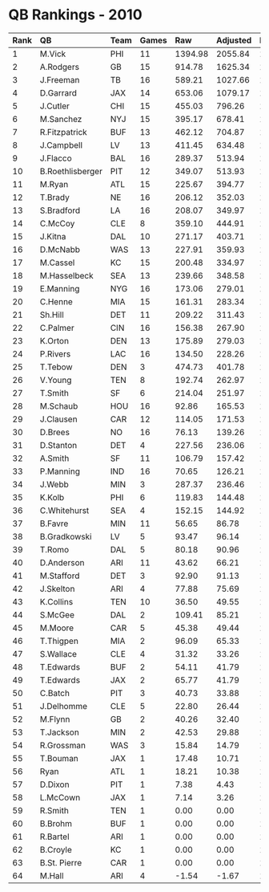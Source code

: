 # QB Rankings - 2010

| Rank | QB               | Team | Games | Raw     | Adjusted | Difficulty | Avg/Game | Normalized |
| :----| :----------------| :----| :-----| :-------| :--------| :----------| :--------| :----------|
| 1    | M.Vick           | PHI  | 11    | 1394.98 | 2055.84  | 1.000      | 186.89   | 125.54     |
| 2    | A.Rodgers        | GB   | 15    | 914.78  | 1625.34  | 1.000      | 108.36   | 116.33     |
| 3    | J.Freeman        | TB   | 16    | 589.21  | 1027.66  | 1.000      | 64.23    | 88.76      |
| 4    | D.Garrard        | JAX  | 14    | 653.06  | 1079.17  | 1.000      | 77.08    | 88.53      |
| 5    | J.Cutler         | CHI  | 15    | 455.03  | 796.26   | 1.000      | 53.08    | 77.28      |
| 6    | M.Sanchez        | NYJ  | 15    | 395.17  | 678.41   | 1.000      | 45.23    | 71.44      |
| 7    | R.Fitzpatrick    | BUF  | 13    | 462.12  | 704.87   | 1.000      | 54.22    | 69.97      |
| 8    | J.Campbell       | LV   | 13    | 411.45  | 634.48   | 1.000      | 48.81    | 66.76      |
| 9    | J.Flacco         | BAL  | 16    | 289.37  | 513.94   | 1.000      | 32.12    | 63.29      |
| 10   | B.Roethlisberger | PIT  | 12    | 349.07  | 513.93   | 1.000      | 42.83    | 60.52      |
| 11   | M.Ryan           | ATL  | 15    | 225.67  | 394.77   | 1.000      | 26.32    | 56.88      |
| 12   | T.Brady          | NE   | 16    | 206.12  | 352.03   | 1.000      | 22.00    | 55.26      |
| 13   | S.Bradford       | LA   | 16    | 208.07  | 349.97   | 1.000      | 21.87    | 55.16      |
| 14   | C.McCoy          | CLE  | 8     | 359.10  | 444.91   | 1.000      | 55.61    | 54.52      |
| 15   | J.Kitna          | DAL  | 10    | 271.17  | 403.71   | 1.000      | 40.37    | 54.39      |
| 16   | D.McNabb         | WAS  | 13    | 227.91  | 359.93   | 1.000      | 27.69    | 54.23      |
| 17   | M.Cassel         | KC   | 15    | 200.48  | 334.97   | 1.000      | 22.33    | 53.99      |
| 18   | M.Hasselbeck     | SEA  | 13    | 239.66  | 348.58   | 1.000      | 26.81    | 53.71      |
| 19   | E.Manning        | NYG  | 16    | 173.06  | 279.01   | 1.000      | 17.44    | 51.64      |
| 20   | C.Henne          | MIA  | 15    | 161.31  | 283.34   | 1.000      | 18.89    | 51.50      |
| 21   | Sh.Hill          | DET  | 11    | 209.22  | 311.43   | 1.000      | 28.31    | 51.10      |
| 22   | C.Palmer         | CIN  | 16    | 156.38  | 267.90   | 1.000      | 16.74    | 51.09      |
| 23   | K.Orton          | DEN  | 13    | 175.89  | 279.03   | 1.000      | 21.46    | 50.54      |
| 24   | P.Rivers         | LAC  | 16    | 134.50  | 228.26   | 1.000      | 14.27    | 49.12      |
| 25   | T.Tebow          | DEN  | 3     | 474.73  | 401.78   | 1.000      | 133.93   | 48.01      |
| 26   | V.Young          | TEN  | 8     | 192.74  | 262.97   | 1.000      | 32.87    | 47.69      |
| 27   | T.Smith          | SF   | 6     | 214.04  | 251.97   | 1.000      | 42.00    | 46.25      |
| 28   | M.Schaub         | HOU  | 16    | 92.86   | 165.53   | 1.000      | 10.35    | 46.01      |
| 29   | J.Clausen        | CAR  | 12    | 114.05  | 171.53   | 1.000      | 14.29    | 45.39      |
| 30   | D.Brees          | NO   | 16    | 76.13   | 139.26   | 1.000      | 8.70     | 44.71      |
| 31   | D.Stanton        | DET  | 4     | 227.56  | 236.06   | 1.000      | 59.02    | 44.53      |
| 32   | A.Smith          | SF   | 11    | 106.79  | 157.42   | 1.000      | 14.31    | 44.53      |
| 33   | P.Manning        | IND  | 16    | 70.65   | 126.21   | 1.000      | 7.89     | 44.07      |
| 34   | J.Webb           | MIN  | 3     | 287.37  | 236.46   | 1.000      | 78.82    | 43.81      |
| 35   | K.Kolb           | PHI  | 6     | 119.83  | 144.48   | 1.000      | 24.08    | 42.65      |
| 36   | C.Whitehurst     | SEA  | 4     | 152.15  | 144.92   | 1.000      | 36.23    | 41.94      |
| 37   | B.Favre          | MIN  | 11    | 56.65   | 86.78    | 1.000      | 7.89     | 41.51      |
| 38   | B.Gradkowski     | LV   | 5     | 93.47   | 96.14    | 1.000      | 19.23    | 40.80      |
| 39   | T.Romo           | DAL  | 5     | 80.18   | 90.96    | 1.000      | 18.19    | 40.64      |
| 40   | D.Anderson       | ARI  | 11    | 43.62   | 66.21    | 1.000      | 6.02     | 40.63      |
| 41   | M.Stafford       | DET  | 3     | 92.90   | 91.13    | 1.000      | 30.38    | 40.12      |
| 42   | J.Skelton        | ARI  | 4     | 77.88   | 75.69    | 1.000      | 18.92    | 39.96      |
| 43   | K.Collins        | TEN  | 10    | 36.50   | 49.55    | 1.000      | 4.95     | 39.84      |
| 44   | S.McGee          | DAL  | 2     | 109.41  | 85.21    | 1.000      | 42.61    | 39.65      |
| 45   | M.Moore          | CAR  | 5     | 45.38   | 49.44    | 1.000      | 9.89     | 39.35      |
| 46   | T.Thigpen        | MIA  | 2     | 96.09   | 65.33    | 1.000      | 32.66    | 39.22      |
| 47   | S.Wallace        | CLE  | 4     | 31.32   | 33.26    | 1.000      | 8.31     | 38.76      |
| 48   | T.Edwards        | BUF  | 2     | 54.11   | 41.79    | 1.000      | 20.89    | 38.71      |
| 49   | T.Edwards        | JAX  | 2     | 65.77   | 41.79    | 1.000      | 20.89    | 38.71      |
| 50   | C.Batch          | PIT  | 3     | 40.73   | 33.88    | 1.000      | 11.29    | 38.67      |
| 51   | J.Delhomme       | CLE  | 5     | 22.80   | 26.44    | 1.000      | 5.29     | 38.63      |
| 52   | M.Flynn          | GB   | 2     | 40.26   | 32.40    | 1.000      | 16.20    | 38.51      |
| 53   | T.Jackson        | MIN  | 2     | 42.53   | 29.88    | 1.000      | 14.94    | 38.45      |
| 54   | R.Grossman       | WAS  | 3     | 15.84   | 14.79    | 1.000      | 4.93     | 38.18      |
| 55   | T.Bouman         | JAX  | 1     | 17.48   | 10.71    | 1.000      | 10.71    | 37.98      |
| 56   | Ryan             | ATL  | 1     | 18.21   | 10.38    | 1.000      | 10.38    | 37.98      |
| 57   | D.Dixon          | PIT  | 1     | 7.38    | 4.43     | 1.000      | 4.43     | 37.88      |
| 58   | L.McCown         | JAX  | 1     | 7.14    | 3.26     | 1.000      | 3.26     | 37.86      |
| 59   | R.Smith          | TEN  | 1     | 0.00    | 0.00     | 1.000      | 0.00     | 37.81      |
| 60   | B.Brohm          | BUF  | 1     | 0.00    | 0.00     | 1.000      | 0.00     | 37.81      |
| 61   | R.Bartel         | ARI  | 1     | 0.00    | 0.00     | 1.000      | 0.00     | 37.81      |
| 62   | B.Croyle         | KC   | 1     | 0.00    | 0.00     | 1.000      | 0.00     | 37.81      |
| 63   | B.St. Pierre     | CAR  | 1     | 0.00    | 0.00     | 1.000      | 0.00     | 37.81      |
| 64   | M.Hall           | ARI  | 4     | -1.54   | -1.67    | 1.000      | -0.42    | 37.76      |

